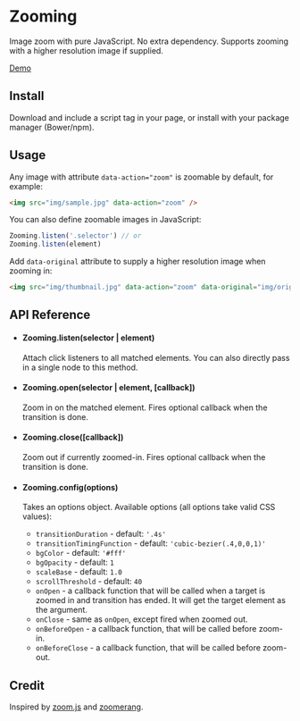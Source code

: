 # Zooming

Image zoom with pure JavaScript. No extra dependency. Supports zooming with a higher resolution image if supplied.

[Demo](http://desmonding.me/zooming/)

## Install

Download and include a script tag in your page, or install with your package manager (Bower/npm).

## Usage

Any image with attribute `data-action="zoom"` is zoomable by default, for example:

```html
<img src="img/sample.jpg" data-action="zoom" />
```

You can also define zoomable images in JavaScript:

```javascript
Zooming.listen('.selector') // or
Zooming.listen(element)
```

Add `data-original` attribute to supply a higher resolution image when zooming in:

```html
<img src="img/thumbnail.jpg" data-action="zoom" data-original="img/original.jpg" />
```

## API Reference

- #### Zooming.listen(selector | element)

  Attach click listeners to all matched elements. You can also directly pass in a single node to this method.

- #### Zooming.open(selector | element, [callback])

  Zoom in on the matched element. Fires optional callback when the transition is done.

- #### Zooming.close([callback])

  Zoom out if currently zoomed-in. Fires optional callback when the transition is done.

- #### Zooming.config(options)

  Takes an options object. Available options (all options take valid CSS values):

    - `transitionDuration` - default: `'.4s'`
    - `transitionTimingFunction` - default: `'cubic-bezier(.4,0,0,1)'`
    - `bgColor` - default: `'#fff'`
    - `bgOpacity` - default: `1`
    - `scaleBase` - default: `1.0`
    - `scrollThreshold` - default: `40`
    - `onOpen` - a callback function that will be called when a target is zoomed in and transition has ended. It will get the target element as the argument.
    - `onClose` - same as `onOpen`, except fired when zoomed out.
    - `onBeforeOpen` - a callback function, that will be called before zoom-in.
    - `onBeforeClose` - a callback function, that will be called before zoom-out.

## Credit

Inspired by [zoom.js](https://github.com/fat/zoom.js) and [zoomerang](https://github.com/yyx990803/zoomerang).
